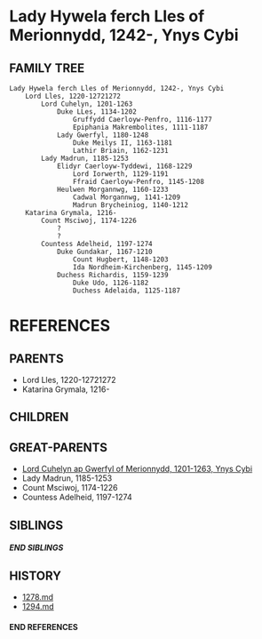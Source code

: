 # Lady Hywela ferch Lles of Merionnydd, 1242-, Ynys Cybi

## FAMILY TREE
```
Lady Hywela ferch Lles of Merionnydd, 1242-, Ynys Cybi
    Lord Lles, 1220-12721272
        Lord Cuhelyn, 1201-1263
            Duke LLes, 1134-1202
                Gruffydd Caerloyw-Penfro, 1116-1177
                Epiphania Makrembolites, 1111-1187
            Lady Gwerfyl, 1180-1248
                Duke Meilys II, 1163-1181
                Lathir Briain, 1162-1231
        Lady Madrun, 1185-1253
            Elidyr Caerloyw-Tyddewi, 1168-1229
                Lord Iorwerth, 1129-1191
                Ffraid Caerloyw-Penfro, 1145-1208             
            Heulwen Morgannwg, 1160-1233
                Cadwal Morgannwg, 1141-1209
                Madrun Brycheiniog, 1140-1212
    Katarina Grymala, 1216-
        Count Msciwoj, 1174-1226
            ?
            ?
        Countess Adelheid, 1197-1274
            Duke Gundakar, 1167-1210
                Count Hugbert, 1148-1203
                Ida Nordheim-Kirchenberg, 1145-1209
            Duchess Richardis, 1159-1239
                Duke Udo, 1126-1182
                Duchess Adelaida, 1125-1187
```


# REFERENCES

## PARENTS 
* Lord Lles, 1220-12721272
* Katarina Grymala, 1216-

## CHILDREN 


## GREAT-PARENTS 
* [Lord Cuhelyn ap Gwerfyl of Merionnydd, 1201-1263, Ynys Cybi](p/cuhelyn_ap_gwerfyl_1201.md)
* Lady Madrun, 1185-1253
* Count Msciwoj, 1174-1226
* Countess Adelheid, 1197-1274

## SIBLINGS

##### END SIBLINGS  
## HISTORY
* [1278.md](../h/1278.md)
* [1294.md](../h/1294.md)

#### END REFERENCES
